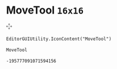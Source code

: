 # MoveTool `16x16`
<img src="/img/MoveTool.png" width=16 height=16>

``` CSharp
EditorGUIUtility.IconContent("MoveTool")
```
```
MoveTool
```
```
-195777091071594156
```
